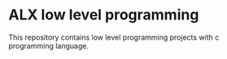 # ALX low level programming
This repository contains low level programming projects with c programming language.
